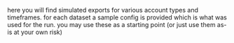 here you will find simulated exports for various account types and timeframes. for each dataset a sample config is provided which is what was
used for the run. you may use these as a starting point (or just use them as-is at your own risk)